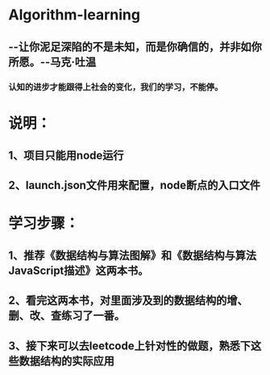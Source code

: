 # Algorithm-learning
 ## --让你泥足深陷的不是未知，而是你确信的，并非如你所愿。--马克·吐温
  ### 认知的进步才能跟得上社会的变化，我们的学习，不能停。
# 说明：
  ## 1、项目只能用node运行
  ## 2、launch.json文件用来配置，node断点的入口文件
# 学习步骤：
 ## 1、推荐《数据结构与算法图解》和《数据结构与算法JavaScript描述》这两本书。
 ## 2、看完这两本书，对里面涉及到的数据结构的增、删、改、查练习了一番。
 ## 3、接下来可以去leetcode上针对性的做题，熟悉下这些数据结构的实际应用
